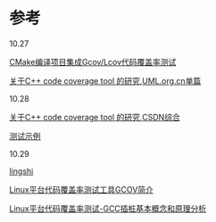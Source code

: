 # 参考

10.27

[CMake编译项目集成Gcov/Lcov代码覆盖率测试](http://www.itkeyword.com/doc/456802448177261186/C-CMake-lcovC++)

[关于C++ code coverage tool 的研究,UML.org.cn单篇](http://www.uml.org.cn/Test/201208311.asp)

10.28

[关于C++ code coverage tool 的研究,CSDN综合](http://blog.csdn.net/windone0109/article/details/15814653)

[测试示例](http://blog.csdn.net/hyb612/article/details/76790613)

10.29

[lingshi](http://blog.csdn.net/21cnbao/article/details/40268617)

[Linux平台代码覆盖率测试工具GCOV简介](http://www.linuxidc.com/Linux/2011-05/36545.htm)

[Linux平台代码覆盖率测试-GCC插桩基本概念和原理分析](http://www.linuxidc.com/Linux/2011-05/36572.htm)